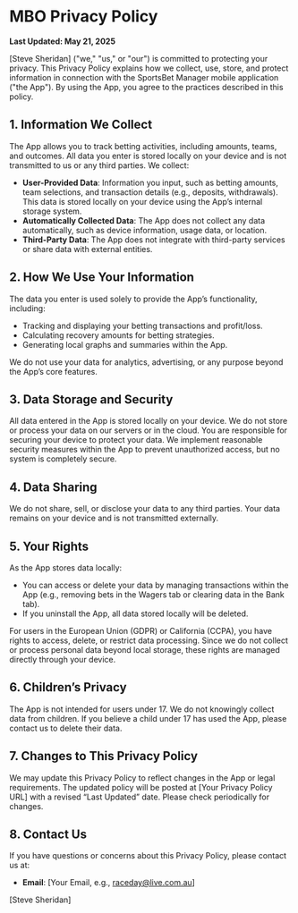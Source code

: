 # MBO Privacy Policy

**Last Updated: May 21, 2025**

[Steve Sheridan] ("we," "us," or "our") is committed to protecting your privacy. This Privacy Policy explains how we collect, use, store, and protect information in connection with the SportsBet Manager mobile application ("the App"). By using the App, you agree to the practices described in this policy.

## 1. Information We Collect
The App allows you to track betting activities, including amounts, teams, and outcomes. All data you enter is stored locally on your device and is not transmitted to us or any third parties. We collect:

- **User-Provided Data**: Information you input, such as betting amounts, team selections, and transaction details (e.g., deposits, withdrawals). This data is stored locally on your device using the App’s internal storage system.
- **Automatically Collected Data**: The App does not collect any data automatically, such as device information, usage data, or location.
- **Third-Party Data**: The App does not integrate with third-party services or share data with external entities.

## 2. How We Use Your Information
The data you enter is used solely to provide the App’s functionality, including:
- Tracking and displaying your betting transactions and profit/loss.
- Calculating recovery amounts for betting strategies.
- Generating local graphs and summaries within the App.

We do not use your data for analytics, advertising, or any purpose beyond the App’s core features.

## 3. Data Storage and Security
All data entered in the App is stored locally on your device. We do not store or process your data on our servers or in the cloud. You are responsible for securing your device to protect your data. We implement reasonable security measures within the App to prevent unauthorized access, but no system is completely secure.

## 4. Data Sharing
We do not share, sell, or disclose your data to any third parties. Your data remains on your device and is not transmitted externally.

## 5. Your Rights
As the App stores data locally:
- You can access or delete your data by managing transactions within the App (e.g., removing bets in the Wagers tab or clearing data in the Bank tab).
- If you uninstall the App, all data stored locally will be deleted.

For users in the European Union (GDPR) or California (CCPA), you have rights to access, delete, or restrict data processing. Since we do not collect or process personal data beyond local storage, these rights are managed directly through your device.

## 6. Children’s Privacy
The App is not intended for users under 17. We do not knowingly collect data from children. If you believe a child under 17 has used the App, please contact us to delete their data.

## 7. Changes to This Privacy Policy
We may update this Privacy Policy to reflect changes in the App or legal requirements. The updated policy will be posted at [Your Privacy Policy URL] with a revised “Last Updated” date. Please check periodically for changes.

## 8. Contact Us
If you have questions or concerns about this Privacy Policy, please contact us at:
- **Email**: [Your Email, e.g., raceday@live.com.au]

[Steve Sheridan]  

